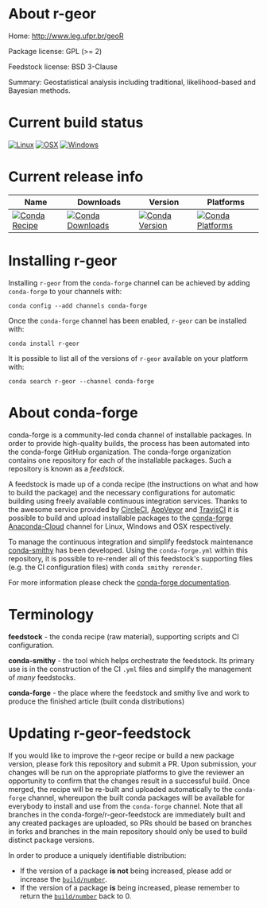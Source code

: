 About r-geor
============

Home: http://www.leg.ufpr.br/geoR

Package license: GPL (>= 2)

Feedstock license: BSD 3-Clause

Summary: Geostatistical analysis including traditional, likelihood-based and Bayesian methods.



Current build status
====================

[![Linux](https://img.shields.io/circleci/project/github/conda-forge/r-geor-feedstock/master.svg?label=Linux)](https://circleci.com/gh/conda-forge/r-geor-feedstock)
[![OSX](https://img.shields.io/travis/conda-forge/r-geor-feedstock/master.svg?label=macOS)](https://travis-ci.org/conda-forge/r-geor-feedstock)
[![Windows](https://img.shields.io/appveyor/ci/conda-forge/r-geor-feedstock/master.svg?label=Windows)](https://ci.appveyor.com/project/conda-forge/r-geor-feedstock/branch/master)

Current release info
====================

| Name | Downloads | Version | Platforms |
| --- | --- | --- | --- |
| [![Conda Recipe](https://img.shields.io/badge/recipe-r--geor-green.svg)](https://anaconda.org/conda-forge/r-geor) | [![Conda Downloads](https://img.shields.io/conda/dn/conda-forge/r-geor.svg)](https://anaconda.org/conda-forge/r-geor) | [![Conda Version](https://img.shields.io/conda/vn/conda-forge/r-geor.svg)](https://anaconda.org/conda-forge/r-geor) | [![Conda Platforms](https://img.shields.io/conda/pn/conda-forge/r-geor.svg)](https://anaconda.org/conda-forge/r-geor) |

Installing r-geor
=================

Installing `r-geor` from the `conda-forge` channel can be achieved by adding `conda-forge` to your channels with:

```
conda config --add channels conda-forge
```

Once the `conda-forge` channel has been enabled, `r-geor` can be installed with:

```
conda install r-geor
```

It is possible to list all of the versions of `r-geor` available on your platform with:

```
conda search r-geor --channel conda-forge
```


About conda-forge
=================

conda-forge is a community-led conda channel of installable packages.
In order to provide high-quality builds, the process has been automated into the
conda-forge GitHub organization. The conda-forge organization contains one repository
for each of the installable packages. Such a repository is known as a *feedstock*.

A feedstock is made up of a conda recipe (the instructions on what and how to build
the package) and the necessary configurations for automatic building using freely
available continuous integration services. Thanks to the awesome service provided by
[CircleCI](https://circleci.com/), [AppVeyor](https://www.appveyor.com/)
and [TravisCI](https://travis-ci.org/) it is possible to build and upload installable
packages to the [conda-forge](https://anaconda.org/conda-forge)
[Anaconda-Cloud](https://anaconda.org/) channel for Linux, Windows and OSX respectively.

To manage the continuous integration and simplify feedstock maintenance
[conda-smithy](https://github.com/conda-forge/conda-smithy) has been developed.
Using the ``conda-forge.yml`` within this repository, it is possible to re-render all of
this feedstock's supporting files (e.g. the CI configuration files) with ``conda smithy rerender``.

For more information please check the [conda-forge documentation](https://conda-forge.org/docs/).

Terminology
===========

**feedstock** - the conda recipe (raw material), supporting scripts and CI configuration.

**conda-smithy** - the tool which helps orchestrate the feedstock.
                   Its primary use is in the construction of the CI ``.yml`` files
                   and simplify the management of *many* feedstocks.

**conda-forge** - the place where the feedstock and smithy live and work to
                  produce the finished article (built conda distributions)


Updating r-geor-feedstock
=========================

If you would like to improve the r-geor recipe or build a new
package version, please fork this repository and submit a PR. Upon submission,
your changes will be run on the appropriate platforms to give the reviewer an
opportunity to confirm that the changes result in a successful build. Once
merged, the recipe will be re-built and uploaded automatically to the
`conda-forge` channel, whereupon the built conda packages will be available for
everybody to install and use from the `conda-forge` channel.
Note that all branches in the conda-forge/r-geor-feedstock are
immediately built and any created packages are uploaded, so PRs should be based
on branches in forks and branches in the main repository should only be used to
build distinct package versions.

In order to produce a uniquely identifiable distribution:
 * If the version of a package **is not** being increased, please add or increase
   the [``build/number``](https://conda.io/docs/user-guide/tasks/build-packages/define-metadata.html#build-number-and-string).
 * If the version of a package **is** being increased, please remember to return
   the [``build/number``](https://conda.io/docs/user-guide/tasks/build-packages/define-metadata.html#build-number-and-string)
   back to 0.
